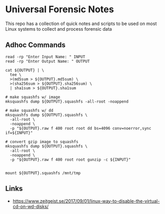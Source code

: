 # Universal Forensic Notes

This repo has a collection of quick notes and scripts to be used
on most Linux systems to collect and process forensic data

## Adhoc Commands

```
read -rp "Enter Input Name: " INPUT
read -rp "Enter Output Name: " OUTPUT

cat ${OUTPUT} | \
  tee \
  >(md5sum > ${OUTPUT}.md5sum) \
  >(sha256sum > ${OUTPUT}.sha256sum) \
  | sha1sum > ${OUTPUT}.sha1sum

# make squashfs w/ image
mksquashfs dump ${OUTPUT}.squashfs -all-root -noappend

# make squashfs w/ dd
mksquashfs dump ${OUTPUT}.squashfs \
  -all-root \
  -noappend \
  -p "${OUTPUT}.raw f 400 root root dd bs=4096 conv=noerror,sync if=${INPUT}"

# convert gzip image to squashfs
mksquashfs dump ${OUTPUT}.squashfs \
  -all-root \
  -noappend \
  -p "${OUTPUT}.raw f 400 root root gunzip -c ${INPUT}"


mount ${OUTPUT}.squashfs /mnt/tmp
```

## Links

- https://www.zeitgeist.se/2017/09/01/linux-way-to-disable-the-virtual-cd-on-wd-disks/
